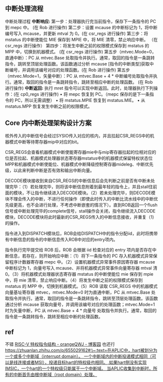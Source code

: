 ## 中断处理流程
中断处理过程
**中断响应:**
第一步：处理器执行完当前指令，保存下一条指令的 PC 到 mepc 中。 (在 Rob 进行操作)
第二步：设置 mcause 的中断标记为 1，将中断编号写入 mcause，并更新 mtval 为 0。(在 csr_regs 进行操作) 
第三步：将 mstatus 的中断使能位 MIE 保存到 MPIE 中，将 MIE 清零，禁止响应中断。 （在 csr_regs 进行操作）
第四步：将发生中断之前的权限模式保存到 mstatus 的 MPP 中，切换到机器模式。 (在 csr_regs 进行操作)
第五步（mtvec.Mode=0，直通中断）：PC 从 mtvec.Base 处取指令并执行。通常，取回的指令是一条跳转指令，跳转至顶层处理函数。该函数通过分析 mcause [指令的中断类型]获取中断编号，并调用该编号对应的处理函数。(在 Rob 进行操作)
第五步（mtvec.Mode=1，矢量中断）：PC 从 mtvec.Base + 4 * 中断编号处取指令并执行。通常，取回的指令是一条跳转指令，跳转至相应中断的处理函数。 (在 Rob 进行操作)
**中断返回:**
执行 mret 指令可以实现中断返回。此时，处理器执行下列操作：(在 cp0_regs 进行操作) 
• 将 mepc 恢复到 PC。（mepc 保存的是下一条指令的 PC，所以无需调整） 
• 将 mstatus.MPIE 恢复到 mstatus.MIE。 
• 从 mstatus.MPP 恢复发生中断之前的权限模式。

## Core 内中断处理架构设计方案

核外传入的中断信号会经过SYSIO传入对应的核内，并且拉起CSR_REGS中的机器模式中断等待寄存器mip中对应的bit。

CSR_REGS会查看机器模式中断使能寄存器mie中与mip寄存器拉起的位相对应的位是否拉起、机器模式处理器状态寄存器mstatus中的机器模式保留特权状态位MPP和机器模式中断使能位、机器模式中断降级控制寄存器mideleg、中断优先级，以此来判断中断是否有效和输出中断向量。

DECODE模块接收到来自CSR_REGS的中断信息后会先判断之前是否有中断未处理完毕：（1）若处理完毕，则将该中断信息附着到最年轻的指令上，并且stall住前面的模块，不让指令继续进入DECODE模块。（2）若未处理完毕，则DECODE模块不理会传入的中断，不进行任何操作（即使此时传入的中断比流水线中的中断优先级更高，也不会进行处理，不考虑中断嵌套的情况下）。直到ROB返回一个flush信号或中断处理完毕的complete信号，stall操作会关闭，指令继续流入DECODE模块，DECODE模块将此时最新的CSR_REGS传入的中断信息接收，并重复（1）的操作。

指令进入到DISPATCH模块后，ROB会给DISPATCH中的指令分配iid，此时将携带有中断信息的指令的中断信息传入ROB中对应的entry项内。

指令执行完毕提交给 ROB 后，ROB 会根据 iid 检查对应的 entry 项内是否存在中断信息，若存在，则开始响应中断：（1）将下一条指令的 PC 存入机器模式异常保留程序计数器寄存器 mepc 中。（2）设置机器模式异常事件原因寄存器 mcause 中断标记为 1，向量号写入 mcause、并将机器模式异常事件向量寄存器 mtval 清 0。（3）将机器模式处理器状态寄存器 mstatus 的中断使能位 mie 保存到 mpie 中，将 mie 清零，禁止响应中断。（4）将发生中断之前的权限模式保存到 mstatus 的 MPP 中，切换到机器模式。（5）ROB 读取 CSR_REGS 中的机器模式向量基址寄存器 mtvec，mtvec.Mode=0 时为直通中断，PC 从 mtvec.Base 处取指令并执行。通常，取回的指令是一条跳转指令，跳转至顶层处理函数。该函数通过分析 mcause 获取向量号，并调用该编号对应的处理函数；mtvec.Mode=1 时为矢量中断，PC 从 mtvec.Base + 4 * 向量号 处取指令并执行。通常，取回的指令是一条跳转指令，跳转至相应中断的处理函数。

## ref
不错
[RISC-V 特权指令结构 - orangeQWJ - 博客园](https://www.cnblogs.com/orangeQWJ/p/15912780.html)
也还行
[https://zhuanlan.zhihu.com/p/655029162#:\~:text=在APLIC中，hart被划分为一个或多个中断域（interrupt domain）。 一个中断域内的中断投递模式相同（可以是线连接或者MSI），投递目标hart的特权级也相同。,如果hart侧没有实现IMSIC，一个hart的一个特权级只能属于一个中断域。 当APLIC收集到中断时，所有的中断首先由根中断域（root domain）处理。](https://zhuanlan.zhihu.com/p/655029162#:~:text=%E5%9C%A8APLIC%E4%B8%AD%EF%BC%8Chart%E8%A2%AB%E5%88%92%E5%88%86%E4%B8%BA%E4%B8%80%E4%B8%AA%E6%88%96%E5%A4%9A%E4%B8%AA%E4%B8%AD%E6%96%AD%E5%9F%9F%EF%BC%88interrupt%20domain%EF%BC%89%E3%80%82%20%E4%B8%80%E4%B8%AA%E4%B8%AD%E6%96%AD%E5%9F%9F%E5%86%85%E7%9A%84%E4%B8%AD%E6%96%AD%E6%8A%95%E9%80%92%E6%A8%A1%E5%BC%8F%E7%9B%B8%E5%90%8C%EF%BC%88%E5%8F%AF%E4%BB%A5%E6%98%AF%E7%BA%BF%E8%BF%9E%E6%8E%A5%E6%88%96%E8%80%85MSI%EF%BC%89%EF%BC%8C%E6%8A%95%E9%80%92%E7%9B%AE%E6%A0%87hart%E7%9A%84%E7%89%B9%E6%9D%83%E7%BA%A7%E4%B9%9F%E7%9B%B8%E5%90%8C%E3%80%82,%E5%A6%82%E6%9E%9Chart%E4%BE%A7%E6%B2%A1%E6%9C%89%E5%AE%9E%E7%8E%B0IMSIC%EF%BC%8C%E4%B8%80%E4%B8%AAhart%E7%9A%84%E4%B8%80%E4%B8%AA%E7%89%B9%E6%9D%83%E7%BA%A7%E5%8F%AA%E8%83%BD%E5%B1%9E%E4%BA%8E%E4%B8%80%E4%B8%AA%E4%B8%AD%E6%96%AD%E5%9F%9F%E3%80%82%20%E5%BD%93APLIC%E6%94%B6%E9%9B%86%E5%88%B0%E4%B8%AD%E6%96%AD%E6%97%B6%EF%BC%8C%E6%89%80%E6%9C%89%E7%9A%84%E4%B8%AD%E6%96%AD%E9%A6%96%E5%85%88%E7%94%B1%E6%A0%B9%E4%B8%AD%E6%96%AD%E5%9F%9F%EF%BC%88root%20domain%EF%BC%89%E5%A4%84%E7%90%86%E3%80%82)